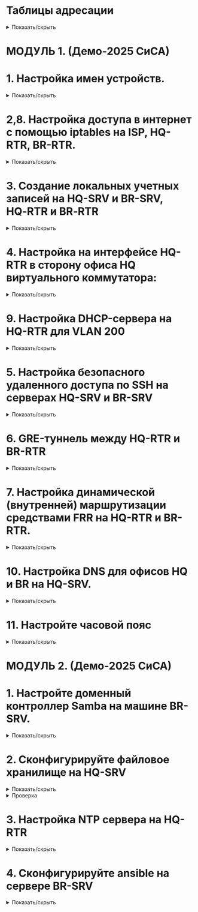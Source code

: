 # Таблицы адресации 
<details>
<summary>Показать/скрыть</summary>

# Офис HQ
Имя подсети | Количество адресов | IP адрес подсети  | Маска подсети      | Префикс маски | Диапазон адресов
----------- | ------------------ | ----------------- | ------------------ | ------------- | -------------------------------------
VLAN100     | 64                 | 192.168.100.0     | 255.255.255.192    | /26           | 192.168.100.1 - 192.168.100.62
VLAN200     | 16                 | 192.168.100.64    | 255.255.255.240    | /28           | 192.168.100.65 - 192.168.100.78
VLAN999     | 8                  | 192.168.100.80    | 255.255.255.248    | /29           | 192.168.100.81 - 192.168.100.86

# Офис BR
Имя подсети | Количество адресов | IP адрес подсети  | Маска подсети      | Префикс маски | Диапазон адресов
----------- | ------------------ | ----------------- | ------------------ | ------------- | -------------------------------------
HQ          | 32                 | 192.168.200.0     | 255.255.255.224    | /27           | 192.168.200.1 - 192.168.200.30

# Таблица адресации устройств
| Имя устройства | Интерфейс | IP-адрес          | Шлюз по умолчанию | Сеть                          |
|----------------|-----------|-------------------|-------------------|-------------------------------|
| ISP            | ens3      | DHCP              | -                 | Internet                      |
|                | ens4      | 172.16.4.1/28     | -                 | ISP_HQ-RTR                    |
|                | ens5      | 172.16.5.1/28     | -                 | ISP_BR-RTR                    |
| HQ-RTR         | ens3      | 172.16.4.2/28     | 172.16.4.1        | ISP_HQ-RTR                    |
|                | ens4      | 192.168.100.1/26  | -                 | HQ-RTR_HQ-SRV (VLAN100)       |
|                | ens5      | 192.168.100.65/28 | -                 | HQ-RTR_HQ-CLI (VLAN200)       |
|                | ens6      | 192.168.100.81/29 | -                 | VLAN999                       |
| HQ-SRV         | ens3      | 192.168.100.2/26  | 192.168.100.1     | HQ-RTR_HQ-SRV                 |
| HQ-CLI         | ens3      | DHCP              | 192.168.100.65    | HQ-RTR_HQ-CLI                 |
| BR-RTR         | ens3      | 172.16.5.2/28     | 172.16.5.1        | ISP_BR-RTR                    |
|                | ens4      | 192.168.200.1/27  | -                 | BR-RTR_BR-SRV                 |
| BR-SRV         | ens3      | 192.168.200.2/27  | 192.168.200.1     | BR-RTR_BR-SRV                 |
</details>
 
# МОДУЛЬ 1. (Демо-2025 СиСА)
# 1. Настройка имен устройств.</summary>

<details>
<summary>Показать/скрыть</summary>
 
  1.1. Изменение файла /etc/hostname
*     sudo nano /etc/hostname

*     isp.au-team.irpo
*     hq-rtr.au-team.irpo
*     hq-srv.au-team.irpo
*     hq-cli.au-team.irpo
*     br-rtr.au-team.irpo
*     br-srv.au-team.irpo

  1.2. Изменение файла /etc/hosts
  
*     sudo nano /etc/hosts

*     127.0.1.1       isp.au-team.irpo
*     127.0.1.1       hq-rtr.au-team.irpo
*     127.0.1.1       hq-srv.au-team.irpo
*     127.0.1.1       hq-cli.au-team.irpo
*     127.0.1.1       br-rtr.au-team.irpo
*     127.0.1.1       br-srv.au-team.irpo

 1.3. Задаем IP адреса сетевым интерфейсам согласно таблицы адресации, nmtui.

Настройка ISP

Internet-ISP ens3 auto
![image](https://github.com/user-attachments/assets/e012e0d8-bca7-4fe3-adcd-38017815dd89)

ISP_HQ-RTR ens4 172.16.4.1/28
![image](https://github.com/user-attachments/assets/7af6319a-6305-4a24-b929-16a23785aab2)

ISP_BR-RTR ens5 172.16.5.1/28
![image](https://github.com/user-attachments/assets/07e3d94e-56ac-418b-8c2b-aa2c48651acd)

Настройка HQ-RTR

ISP_HQ-RTR ens3 172.16.4.2/28 Шлюз 172.16.4.1 Серверы DNS 77.88.8.8
![image](https://github.com/user-attachments/assets/5e7d56e3-e297-4d39-a903-6f47030121fd)

Настройка ens4, ens5, ens6 будет произведена при настройке VLAN

Настройка HQ-SRV

HQ-RTR_HQ-SRV ens3 192.168.100.2/26 Шлюз 192.168.100.1 Серверы DNS 77.88.8.8
![image](https://github.com/user-attachments/assets/9d175cba-ea1b-4b82-82ff-760767cf0edb)

Настройка HQ-CLI

Получает IP – адрес по DHCP
![image](https://github.com/user-attachments/assets/b658b1f5-3131-4959-855f-11508b948bd7)


Настройка BR-RTR

ISP-BR-RTR ens3 172.16.5.2/28 Шлюз 172.16.5.1 Серверы DNS 77.88.8.8
![image](https://github.com/user-attachments/assets/fd020c4c-97a9-4134-b3b1-29a23fdaa1a6)

BR-RTR-BR-SRV ens4 192.168.200.1/27
![image](https://github.com/user-attachments/assets/b4d39c1d-2e3e-4525-99a9-5328e1ab0599)

Настройка BR-SRV

BR-RTR_BR-SRV ens3 192.168.200.2/27 Шлюз 192.168.200.1
![image](https://github.com/user-attachments/assets/fde2d2d3-d96d-4dfa-a8ab-54ade00a5f00)

Проверить результат настройки IP-адресов можно с помощью команд:

*     ip –c a
*     ip –c –br a

1.4 Маршрутизация транзитных IP-пакетов

Включить пересылку пакетов между интерфейсами на ISP, HQ-RTR, BR-RTR.
*     nano /etc/sysctl.conf
net.ipv4.ip_forward=1
*     sysctl -p
</details>


# 2,8. Настройка доступа в интернет с помощью iptables на ISP, HQ-RTR, BR-RTR.
<details>
<summary>Показать/скрыть</summary>

*     iptables -t nat -A POSTROUTING -o ens3 -j MASQUERADE

Сохранение iptables‑правил

*     apt update

*     apt install iptables-persistent

Если впоследствии потребуется сохранить изменённые правила:

*     sudo iptables-save | sudo tee /etc/iptables/rules.v4

Проверка iptables‑правил:

*     sudo iptables -t nat -L -n -v
</details>

# 3. Создание локальных учетных записей на HQ-SRV и BR-SRV, HQ‑RTR и BR‑RTR
<details>
<summary>Показать/скрыть</summary>
 
Создание локальных учетных записей на серверах HQ-SRV и BR-SRV.

*     sudo useradd -m -u 1010 -s /bin/bash sshuser
*     sudo passwd sshuser
*     P@ssw0rd

Предоставление прав sudo без запроса пароля

*     sudo usermod -aG sudo sshuser

*     sudo visudo

*     sshuser ALL=(ALL) NOPASSWD: ALL

Выполняем вход под пользователем sshuser и выполняем sudo -i

Создание пользователя net_admin на маршрутизаторах HQ‑RTR и BR‑RTR

*     sudo useradd -m -s /bin/bash net_admin

*     sudo passwd net_admin

*     P@$$word

Предоставление привилегий sudo без запроса пароля

*     sudo usermod -aG sudo net_admin

*     sudo visudo

*     net_admin ALL=(ALL) NOPASSWD: ALL
</details>

# 4. Настройка на интерфейсе HQ-RTR в сторону офиса HQ виртуального коммутатора:
<details>
<summary>Показать/скрыть</summary>
 
4.1. Установка необходимых пакетов

*     sudo apt update

*     sudo apt install -y openvswitch-switch isc-dhcp-server

4.2. Запуск и автозапуск службы Open vSwitch

*     sudo systemctl enable --now openvswitch-switch

4.3. Создание виртуального коммутатора (моста) и настройка VLAN

*     sudo ovs-vsctl add-br hq-sw

Добавляем физические интерфейсы с VLAN-тегированием:

*     sudo ovs-vsctl add-port hq-sw ens4 tag=100

*     sudo ovs-vsctl add-port hq-sw ens5 tag=200

*     sudo ovs-vsctl add-port hq-sw ens6 tag=999

4.4. Добавление внутренних портов (internal) для управления VLAN

*     sudo ovs-vsctl add-port hq-sw vlan100 tag=100 -- set interface vlan100 type=internal

*     sudo ovs-vsctl add-port hq-sw vlan200 tag=200 -- set interface vlan200 type=internal

*     sudo ovs-vsctl add-port hq-sw vlan999 tag=999 -- set interface vlan999 type=internal

4.5. Включение моста и внутренних интерфейсов

*     sudo ip link set hq-sw up

*     sudo ip link set vlan100 up

*     sudo ip link set vlan200 up

*     sudo ip link set vlan999 up

4.6. Назначение IP-адресов внутренним портам

*     sudo ip addr add 192.168.100.1/26 dev vlan100

*     sudo ip addr add 192.168.100.65/28 dev vlan200

*     sudo ip addr add 192.168.100.81/29 dev vlan999

4.7. Автоматизация сохранения настроек Open vSwitch после перезагрузки
   
Скрипт восстановления конфигурации
*     cd /usr/local/sbin
*     wget https://raw.githubusercontent.com/kir450/D/main/ovs-persistent.sh

Сохраните файл и сделайте его исполняемым:

*     sudo chmod +x ovs-persistent.sh

Создание systemd‑сервиса

*     cd /etc/systemd/system

*     wget https://raw.githubusercontent.com/kir450/D/main/ovs-persistent.service

Сохраните файл, затем выполните:

*     sudo systemctl daemon-reload

*     sudo systemctl enable ovs-persistent.service

*     sudo systemctl start ovs-persistent.service

Теперь при каждой загрузке системы скрипт автоматически восстановит нужную конфигурацию.
</details>

# 9. Настройка DHCP-сервера на HQ-RTR для VLAN 200
<details>
<summary>Показать/скрыть</summary>
 
Указание интерфейса для DHCP

*     sudo nano /etc/default/isc-dhcp-server

INTERFACES="vlan200"

Конфигурация файла dhcpd.conf

*     sudo nano /etc/dhcp/dhcpd.conf

*     subnet 192.168.100.64 netmask 255.255.255.240 {
          range 192.168.100.66 192.168.100.78;
          option routers 192.168.100.65; 
          option subnet-mask 255.255.255.240;
          option domain-name-servers 77.88.8.8 ;
          option broadcast-address 192.168.100.79;
          default-lease-time 600;
          max-lease-time 7200;
      }

Перезапуск DHCP-сервера

*     sudo systemctl restart isc-dhcp-server

Автозапуск сервиса isc-dhcp-server

*     sudo systemctl enable isc-dhcp-server
</details>

# 5. Настройка безопасного удаленного доступа по SSH на серверах HQ-SRV и BR-SRV
<details>
<summary>Показать/скрыть</summary>
 
Редактирование файла конфигурации SSH

*     sudo nano /etc/ssh/sshd_config

Заменить порт по умолчанию:

Port 2024

Ограничение количества попыток авторизации:

MaxAuthTries 2

Настройка баннера:

Banner /etc/ssh-banner

*     /etc/ssh-banner

Разрешение подключения только для пользователя sshuser:

*     AllowUsers sshuser

Впишите строку:

*     sudo nano /etc/ssh-banner

Впишите строку:
  
    ********************************************
    *                                          *
    *          Authorized access only          *
    *                                          *
    ********************************************
    

Перезапуск SSH-сервера

*     sudo systemctl restart sshd


Проверка настроек:

С другого устройства (например, с HQ‑CLI) выполните подключение к серверу по порту 2024:

ssh -p 2024 sshuser@192.168.100.2
</details>

# 6. GRE-туннель между HQ-RTR и BR-RTR
<details>
<summary>Показать/скрыть</summary>
 
Настройка HQ-RT, nmtui
![image](https://github.com/user-attachments/assets/91dae2e8-518d-46cd-ba7d-78894d895776)


Для корректной работы протокола динамической маршрутизации требуется увеличить параметр TTL на интерфейсе туннеля:

*     nmcli connection modify tun1 ip-tunnel.ttl 64

Активируем (перезагружаем) интерфейс tun1

Настройка BR-RTR
![image](https://github.com/user-attachments/assets/bf1c59f4-6f7d-4082-976e-6d4f4c0401b4)
</details>

# 7. Настройка динамической (внутренней) маршрутизации средствами FRR на HQ-RTR и BR-RTR.
<details>
<summary>Показать/скрыть</summary>
 
*     apt update && apt install -y frr

*     sed -i 's/ospfd=no/ospfd=yes/' /etc/frr/daemons

Заменить содержимое /etc/frr/frr.conf на HQ-RTR:

    frr version 7.5.1
    frr defaults traditional
    hostname br-rtr.au-team.irpo
    log syslog informational
    no ipv6 forwarding
    service integrated-vtysh-config
    !
    interface tun1
    ip ospf authentication message-digest
    ip ospf message-digest-key 1 md5 Test123
    !
    router ospf
    network 10.10.0.0/30 area 0
    network 192.168.200.0/27 area 0
    area 0 authentication message-digest
    !
    line vty
    !

Заменить содержимое /etc/frr/frr.conf на BR-RTR:

    frr version 7.5.1
    frr defaults traditional
    hostname hq-rtr.au-team.irpo
    log syslog informational
    no ipv6 forwarding
    service integrated-vtysh-config
    !
    interface tun1
    ip ospf authentication message-digest
    ip ospf message-digest-key 1 md5 Test123
    !
    router ospf
    network 10.10.0.0/30 area 0
    network 192.168.100.0/26 area 0
    network 192.168.100.64/28 area 0
    area 0 authentication message-digest
    !
    line vty
    !


Перезагрузка:
*     systemctl restart frr

Проверка:     
*     vtysh -c "show ip ospf neighbor"
*     vtysh -c "show ip route"

Просмотр текущей конфигурации:

*     vtysh -c "show running-config"
</details>

# 10. Настройка DNS для офисов HQ и BR на HQ-SRV.
<details>
<summary>Показать/скрыть</summary>

1. Установка необходимых пакетов
   
1.1. Обновите список пакетов и установите bind9, bind9utils, dnsutils:

*     sudo apt update
*     sudo apt install -y bind9 bind9utils dnsutils

2. Настройка глобальных опций BIND
   
2.1. Откройте и отредактируйте файл /etc/bind/named.conf.options:

*     sudo nano /etc/bind/named.conf.options
  
2.2. Пример содержимого:

    options {
        directory "/var/cache/bind";

        recursion yes;

        forwarders {
             77.88.8.8;
             8.8.8.8;
        };

        dnssec-validation no;

        listen-on port 53 { 
             127.0.0.1; 
             192.168.100.0/26; 
             192.168.100.64/28; 
             192.168.200.0/27; 
        };
        listen-on-v6 { none; };

        allow-query { any; };

        auth-nxdomain no;
    };


  3. Настройка зон (прямая и обратная)
     
3.1. Определение зон в named.conf.local

*     sudo nano /etc/bind/named.conf.local
  
Добавьте определения для прямой зоны au-team.irpo и обратной зоны (192.168.100.x):

    // Прямая зона для домена au-team.irpo
    zone "au-team.irpo" {
        type master;
        file "/etc/bind/master/au-team.db";
    };

    // Обратная зона для 192.168.100.x
    zone "100.168.192.in-addr.arpa" {
        type master;
        file "/etc/bind/master/au-team_rev.db";
    };

Сохраните изменения.

3.2. Создание каталога для файлов зон

*     sudo mkdir -p /etc/bind/master

3.3. Прямая зона: au-team.db

Создайте файл зоны, например, скопировав шаблон:

*     sudo cp /etc/bind/db.local /etc/bind/master/au-team.db
*     sudo nano /etc/bind/master/au-team.db

Пример содержимого (au-team.db):

    $TTL 1D
    @       IN      SOA     au-team.irpo. root.au-team.irpo. (
                            0       ; Serial
                            1D      ; Refresh
                            1H      ; Retry
                            1W      ; Expire
                            3H )    ; Minimum


    @       IN      NS      au-team.irpo.
    au-team.irpo.   IN      A       192.168.100.2
    hq-rtr          IN      A       192.168.100.1
    hq-srv          IN      A       192.168.100.2
    hq-cli          IN      A       192.168.100.66
    br-rtr          IN      A       192.168.200.1
    br-srv          IN      A       192.168.200.2
    wiki            IN      CNAME   hq-rtr.au-team.irpo.
    moodle          IN      CNAME   hq-rtr.au-team.irpo.

Сохраните файл.

3.4. Обратная зона: au-team_rev.db

Создайте (или скопируйте) файл:

*     sudo cp /etc/bind/db.127 /etc/bind/master/au-team_rev.db
*     sudo nano /etc/bind/master/au-team_rev.db

Пример содержимого (au-team_rev.db):

    $TTL 1D
    @       IN      SOA     au-team.irpo. root.au-team.irpo. (
                            0       ; Serial
                            1D      ; Refresh
                            1H      ; Retry
                            1W      ; Expire
                            3H )    ; Minimum

    @       IN      NS      au-team.irpo.
    1       IN      PTR     hq-rtr.au-team.irpo.
    2       IN      PTR     hq-srv.au-team.irpo.
    66      IN      PTR     hq-cli.au-team.irpo.



3.5. Права и владельцы

*     sudo chown -R bind:bind /etc/bind/master
*     sudo chmod 0640 /etc/bind/master/*

4.1. Проверка синтаксиса и перезапуск

*     sudo named-checkconf

Если нет ошибок, команда не выведет ничего.

Проверка зон:

*     sudo named-checkzone au-team.irpo /etc/bind/master/au-team.db
*     sudo named-checkzone 100.168.192.in-addr.arpa /etc/bind/master/au-team_rev.db

Перезапуск BIND9:

*     sudo systemctl restart bind9
*     sudo systemctl enable bind9

5. Настройка клиентов

5.1. HQ‑SRV (DNS-сервер)

Убедитесь, что сам HQ‑SRV использует свой IP как DNS-сервер (192.168.100.2).
![image](https://github.com/user-attachments/assets/1a65eafc-0233-4a9c-bca2-349770dd8074)

5.2. BR‑SRV

Укажите в настройках сетевого интерфейса (через nmtui), что DNS-сервер – 192.168.100.2.
![image](https://github.com/user-attachments/assets/84a4ef15-5927-44ed-9b55-a98fcca0ff50)

5.3. HQ‑CLI

Если HQ‑CLI получает адреса по DHCP, настройте DHCP-сервер так, чтобы он выдавал 192.168.100.2 в качестве DNS.
![image](https://github.com/user-attachments/assets/ff16bef4-8d39-42c5-8732-dc7f0e00df4c)


6. Тестирование
   
Проверяем работу DNS на HQ-SRV с BR-SRV с помощью команды host

*     ping -c4 au-team.irpo

Прямая зона

*     host hq-rtr.au-team.irpo
      host br-rtr.au-team.irpo
      host hq-srv.au-team.irpo
      host hq-cli.au-team.irpo
      host br-srv.au-team.irpo
      host moodle.au-team.irpo
      host wiki.au-team.irpo

Обратная зона

*     host 192.168.100.1
      host 192.168.100.2
      host 192.168.100.66

Проверка работоспособности DNS с помощью nslookup

*     apt update && apt install dnsutils

*     nslookup hq-rtr.au-team.irpo
      nslookup wiki.au-team.irpo

*     nslookup 192.168.100.2
      nslookup 192.168.100.66

*     ping hq-cli.au-team.irpo
      ping hq-rtr.au-team.irpo
      ping wiki.au-team.irpo
</details>

# 11. Настройте часовой пояс
<details>
<summary>Показать/скрыть</summary>
 
Настроим Московский часовой пояс (UTC +3):

*     timedatectl set-timezone Europe/Moscow

Проверка:

*     timedatectl
  
Список доступных часовых поясов можно посмотреть командой

*     ls /usr/share/zoneinfo/

Посмотреть список регионов и городов

*     ls /usr/share/zoneinfo/Europe/

Для изменения даты и времени используется команда:

timedatectl set-time "<дата> <время>

*     timedatectl set-time "2024-01-01 00:00:00"
</details>













# МОДУЛЬ 2. (Демо-2025 СиСА)









# 1. Настройте доменный контроллер Samba на машине BR-SRV.
<details>
<summary>Показать/скрыть</summary>

![runie-ruse](https://github.com/user-attachments/assets/7d510e38-7e3f-4c2e-a5fe-b556833056ec)


</details>

# 2. Сконфигурируйте файловое хранилище на HQ-SRV 

<details>
<summary>Показать/скрыть</summary>
 
1. Создание файлов для имитации дополнительных дисков

1.1. Создайте три файла по 1 ГБ:

    sudo dd if=/dev/zero of=/root/disk1.img bs=1M count=1024
    sudo dd if=/dev/zero of=/root/disk2.img bs=1M count=1024
    sudo dd if=/dev/zero of=/root/disk3.img bs=1M count=1024

Эти команды создадут файлы /root/disk1.img, /root/disk2.img и /root/disk3.img размером по 1 ГБ каждый.

2. Подключение файлов как loop-устройства

2.1. Создайте loop-устройства из созданных файлов:

    sudo losetup -fP /root/disk1.img
    sudo losetup -fP /root/disk2.img
    sudo losetup -fP /root/disk3.img

2.2. Проверьте, какие loop-устройства появились:

    losetup -a

Вы должны увидеть, устройства /dev/loop0, /dev/loop1 и /dev/loop2, которые будут использоваться как «диски» для RAID.

3. Создание RAID5 массива с mdadm

3.1. Установка mdadm:

*     sudo apt update
*     sudo apt install -y mdadm

3.2. Создание RAID5 массива из loop-устройств:

*     sudo mdadm --create --verbose /dev/md0 --level=5 --raid-devices=3 /dev/loop0 /dev/loop1 /dev/loop2

3.3. Проверьте состояние массива:

*     cat /proc/mdstat
*     sudo mdadm -D /dev/md0

Чтобы при перезагрузке система автоматически собирала массив, сохраните конфигурацию mdadm:

*     sudo mdadm --detail --scan --verbose | sudo tee /etc/mdadm.conf

Обновите initramfs, чтобы изменения вступили в силу:

*     sudo update-initramfs -u

4. Форматирование и монтирование RAID-массива

4.1. Создайте файловую систему ext4 на массиве:

*     sudo mkfs.ext4 /dev/md0

4.2. Создайте точку монтирования:

*     sudo mkdir /raid5

4.3. Смонтируйте RAID-массив в /raid5:

*     sudo mount /dev/md0 /raid5

4.4. Проверьте монтирование:

*     lsblk -f
*     df -h

4.5. Настройте автоматическое монтирование при загрузке:

Откройте файл /etc/fstab:

*     sudo nano /etc/fstab

Добавьте строку:

*     /dev/md0    /raid5    ext4    defaults    0    0

Сохраните и выйдите.

5. Настройка NFS-сервера на HQ-SRV

5.1. Установка необходимых пакетов для NFS:

*     sudo apt update
*     sudo apt install -y nfs-kernel-server

5.2. Создайте папку для общего доступа:

*     sudo mkdir /raid5/nfs

5.3. Отредактируйте файл экспорта (/etc/exports):

*     sudo nano /etc/exports

Добавьте строку (настройте IP-сеть согласно требованиям):

*     /raid5/nfs    192.168.100.65/28(rw,sync,no_root_squash,no_subtree_check)

5.4. Примените изменения:

*     sudo exportfs -a

5.5. Запустите и включите службу NFS:

*     sudo systemctl restart nfs-kernel-server
*     sudo systemctl enable nfs-kernel-server

6. Настройка автомонтирования NFS на HQ-CLI

6.1. Установка NFS-клиента:

*     sudo apt update
*     sudo apt install -y nfs-common

6.2. Создайте точку монтирования:

*     sudo mkdir /mnt/nfs

6.3. Смонтируйте шару NFS:

*     sudo mount -t nfs 192.168.100.2:/raid5/nfs /mnt/nfs

(Замените 192.168.100.2 на IP-адрес HQ-SRV, если он отличается.)

6.4. Добавьте запись в /etc/fstab для автоматического монтирования:

Откройте файл:
*     sudo nano /etc/fstab
Добавьте строку:

*     192.168.100.2:/raid5/nfs    /mnt/nfs    nfs    defaults    0    0
Сохраните изменения.
</details>


<details>
<summary>Проверка</summary>

1. Проверка RAID5 массива
Проверьте статус RAID:
*     cat /proc/mdstat
Вы должны увидеть строку, в которой указано устройство /dev/md0 и его состояние (“active”).

Получите подробную информацию о массиве:

*     sudo mdadm -D /dev/md0

Эта команда выведет подробные сведения о RAID-массиве, его составе и состоянии каждого диска (в данном случае loop-устройств).

2. Проверка файловой системы и монтирования
Проверьте, что файловая система создана и смонтирована:

*     df -h | grep /raid5
*     lsblk -f
В выводе должно быть видно устройство /dev/md0, смонтированное в каталоге /raid5.

Проверьте, что запись добавлена в /etc/fstab:

*     cat /etc/fstab | grep md0
Строка должна выглядеть примерно так:
/dev/md0    /raid5    ext4    defaults    0    0

3. Проверка NFS-сервера
Проверьте экспортированные шары:

*     sudo exportfs -v

В выводе должно быть указано, что каталог /raid5/nfs экспортирован для сети (например, 192.168.100.65/28) с указанными параметрами (rw, sync, no_root_squash, subtree_check).

Проверьте статус службы NFS:

*     sudo systemctl status nfs-kernel-server

Убедитесь, что служба работает без ошибок.

4. Проверка работы NFS-клиента на HQ-CLI

Проверьте, что точка монтирования создана и смонтирована:

*     df -h | grep /mnt/nfs
*     mount | grep nfs

Проверьте доступ к шару:

Перейдите в каталог /mnt/nfs, создайте тестовый файл и проверьте, доступна ли запись:

*     cd /mnt/nfs
*     echo "Test NFS" | sudo tee testfile.txt
*     cat testfile.txt

Если файл успешно создаётся и читается, значит, NFS работает корректно.

Проверьте автомонтирование:

Перезагрузите клиентскую машину или размонтируйте и смонтируйте шару вручную:
*     sudo umount /mnt/nfs
*     sudo mount -a
*     df -h | grep /mnt/nfs
</details>

# 3. Настройка NTP сервера на HQ-RTR
<details>
<summary>Показать/скрыть</summary>


1. Устоновка chrony

*     apt install chrony


2. Редактирование конфигурационного файла chrony

*     sudo nano /etc/chrony/chrony.conf

Внесите следующие изменения (пример для HQ‑RTR как NTP‑сервера):

    server 127.0.0.1 iburst prefer
    local stratum 5
    allow 192.168.100.0/26
    allow 192.168.100.64/28
    allow 192.168.200.0/27


Закомментируйте внешние источники времени, если хотите работать только с локальным источником.
pool 2.debian.pool.ntp.org iburst

2. Применение изменений
Перезапустите службу chrony, чтобы новые настройки вступили в силу:

*     sudo systemctl restart chrony
      sudo systemctl enable chrony

Проверьте статус службы:
*     sudo systemctl status chrony

3. Проверка работы NTP-сервера

На HQ‑RTR выполните:

Проверка источников времени:

*     chronyc sources

В выводе вы должны увидеть, что сервер использует локальный источник (локальные часы) с заданным stratum 5.

Проверка подключённых клиентов:

Если на HQ‑RTR есть NTP-клиенты, можно выполнить:

*     chronyc clients

Это покажет, какие устройства синхронизируются с вашим сервером.

4. Настройка клиентов

На машинах-клиентах (HQ‑SRV, HQ‑CLI, BR‑RTR, BR‑SRV):

Установите chrony (если ещё не установлен):

*     sudo apt update
      sudo apt install -y chrony

Отредактируйте файл /etc/chrony/chrony.conf на клиентах:

*     nano /etc/chrony/chrony.conf

Закомментируйте или удалите существующие строки с pool ….

Добавьте строку, указывающую на HQ‑RTR как NTP‑сервер. Если IP HQ‑RTR равен 192.168.100.1, добавьте:

*     server 192.168.100.1 iburst

Примените изменения:

*     sudo systemctl restart chrony
      sudo systemctl enable chrony

Проверьте, что клиент синхронизируется с вашим NTP‑сервером:

*     chronyc sources

</details>


# 4. Сконфигурируйте ansible на сервере BR-SRV
<details>
 <summary>Показать/скрыть</summary>


1.Заходим под пользователем sshuser

*     su sshuser

2. Установка Ansible на BR‑SRV

*     sudo apt install -y ansible

2. Создание пары SSH‑ключей

*     ssh-keygen -t rsa

В результате в каталоге /home/sshuser/.ssh будут созданы файлы ключей:

*     ls -l ~/.ssh

id_rsa – закрытый ключ
id_rsa.pub – открытый ключ

3. Копирование SSH‑ключей на удалённые хосты

Для HQ‑SRV (SSH-сервер на порту 2024):
*     ssh-copy-id -p 2024 sshuser@192.168.100.2
Для HQ‑CLI:
*     ssh-copy-id user@192.168.100.66
Для HQ‑RTR:
*     ssh-copy-id net_admin@172.16.4.2
Для BR‑RTR:
*     ssh-copy-id net_admin@172.16.5.2

4. Откройте файл для редактирования:
*     sudo nano /etc/ansible/demo

Пример содержимого файла инвентаря:

*     [HQ]
      192.168.100.2 ansible_port=2024 ansible_user=sshuser
      192.168.100.66 ansible_user=user
      172.16.4.2 ansible_user=net_admin

      [BR]
      172.16.5.2 ansible_user=net_admin

5. Запуск команд с пользовательским инвентарем

*     ansible all -i /etc/ansible/demo -m ping

</details>
